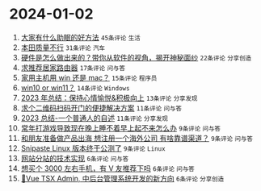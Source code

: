 # 2024-01-02

1. [大家有什么助眠的好方法](https://www.v2ex.com/t/1005047) `45条评论` `生活`
1. [本田质量不行](https://www.v2ex.com/t/1005056) `31条评论` `汽车`
1. [硬件是怎么做出来的？带你从软件的视角，揭开神秘面纱](https://www.v2ex.com/t/1005031) `22条评论` `分享创造`
1. [求推荐居家路由器](https://www.v2ex.com/t/1005036) `17条评论` `问与答`
1. [家用主机用 win 还是 mac？](https://www.v2ex.com/t/1005068) `15条评论` `程序员`
1. [win10 or win11？](https://www.v2ex.com/t/1005072) `14条评论` `Windows`
1. [2023 年总结：保持心情愉悦&积极向上](https://www.v2ex.com/t/1005044) `13条评论` `分享发现`
1. [求个二维码扫码开门的便捷解决方案](https://www.v2ex.com/t/1005058) `11条评论` `问与答`
1. [2023 总结-一个普通人的自述](https://www.v2ex.com/t/1005052) `11条评论` `分享发现`
1. [常年打游戏导致现在晚上睡不着早上起不来怎么办](https://www.v2ex.com/t/1005053) `9条评论` `问与答`
1. [和朋友准备做产品出海 想注册一个海外公司 有啥靠谱渠道？](https://www.v2ex.com/t/1005049) `9条评论` `问与答`
1. [Snipaste Linux 版本终于公测了](https://www.v2ex.com/t/1005045) `9条评论` `Linux`
1. [网站分站的技术实现](https://www.v2ex.com/t/1005041) `6条评论` `问与答`
1. [想买个 3000 左右手机，有 V 友推荐下吗](https://www.v2ex.com/t/1005039) `6条评论` `问与答`
1. [🎉Vue TSX Admin, 中后台管理系统开发的新方向](https://www.v2ex.com/t/1005028) `6条评论` `分享创造`
